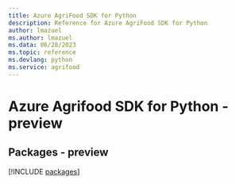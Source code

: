 ```yaml
---
title: Azure AgriFood SDK for Python
description: Reference for Azure AgriFood SDK for Python
author: lmazuel
ms.author: lmazuel
ms.data: 06/28/2023
ms.topic: reference
ms.devlang: python
ms.service: agrifood
---
```

# Azure Agrifood SDK for Python - preview
## Packages - preview
[!INCLUDE [packages](agrifood-index.md)]